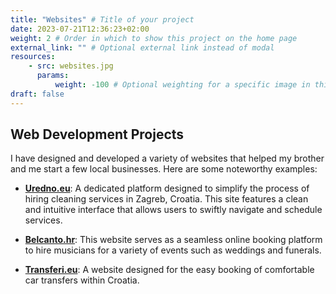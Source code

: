 ```yaml
---
title: "Websites" # Title of your project
date: 2023-07-21T12:36:23+02:00
weight: 2 # Order in which to show this project on the home page
external_link: "" # Optional external link instead of modal
resources:
    - src: websites.jpg
      params:
          weight: -100 # Optional weighting for a specific image in this project folder
draft: false
---
```


## Web Development Projects

I have designed and developed a variety of websites that helped my brother and me start a few local businesses. Here are some noteworthy examples:

- **[Uredno.eu](https://uredno.eu/)**: A dedicated platform designed to simplify the process of hiring cleaning services in Zagreb, Croatia. This site features a clean and intuitive interface that allows users to swiftly navigate and schedule services.

- **[Belcanto.hr](https://belcanto.hr/)**: This website serves as a seamless online booking platform to hire musicians for a variety of events such as weddings and funerals.

- **[Transferi.eu](https://transferi.eu/)**: A website designed for the easy booking of comfortable car transfers within Croatia.

